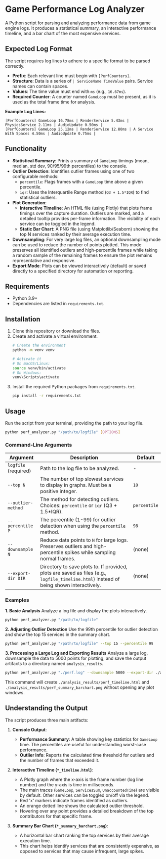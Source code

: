 # Game Performance Log Analyzer

A Python script for parsing and analyzing performance data from game engine logs. It produces a statistical summary, an interactive performance timeline, and a bar chart of the most expensive services.

## Expected Log Format

The script requires log lines to adhere to a specific format to be parsed correctly.

-   **Prefix**: Each relevant line must begin with `[PerfCounters]`.
-   **Structure**: Data is a series of `| ServiceName TimeValue` pairs. Service names can contain spaces.
-   **Values**: The time value must end with `ms` (e.g., `16.67ms`).
-   **Required Counter**: A counter named `GameLoop` must be present, as it is used as the total frame time for analysis.

**Example Log Lines:**
```text
[PerfCounters] GameLoop 16.78ms | RenderService 5.43ms | PhysicsService 2.11ms | AudioUpdate 0.50ms |
[PerfCounters] GameLoop 25.12ms | RenderService 12.80ms | A Service With Spaces 4.50ms | AudioUpdate 0.75ms |
```

## Functionality

-   **Statistical Summary**: Prints a summary of `GameLoop` timings (mean, median, std dev, 90/95/99th percentiles) to the console.
-   **Outlier Detection**: Identifies outlier frames using one of two configurable methods:
    -   `percentile`: Flags frames with a `GameLoop` time above a given percentile.
    -   `iqr`: Uses the Interquartile Range method (`Q3 + 1.5*IQR`) to find statistical outliers.
-   **Plot Generation**:
    -   **Interactive Timeline**: An HTML file (using Plotly) that plots frame timings over the capture duration. Outliers are marked, and a detailed tooltip provides per-frame information. The visibility of each service can be toggled in the legend.
    -   **Static Bar Chart**: A PNG file (using Matplotlib/Seaborn) showing the top N services ranked by their average execution time.
-   **Downsampling**: For very large log files, an optional downsampling mode can be used to reduce the number of points plotted. This mode preserves all identified outliers and high-percentile frames while taking a random sample of the remaining frames to ensure the plot remains representative and responsive.
-   **Export Mode**: Plots can be viewed interactively (default) or saved directly to a specified directory for automation or reporting.

## Requirements

-   Python 3.9+
-   Dependencies are listed in `requirements.txt`.

## Installation

1.  Clone this repository or download the files.
2.  Create and activate a virtual environment.
    ```bash
    # Create the environment
    python -m venv venv
    
    # Activate it
    # On macOS/Linux:
    source venv/bin/activate
    # On Windows:
    venv\Scripts\activate
    ```
3.  Install the required Python packages from `requirements.txt`.
    ```bash
    pip install -r requirements.txt
    ```

## Usage

Run the script from your terminal, providing the path to your log file.

```bash
python perf_analyzer.py "/path/to/logfile" [OPTIONS]
```

### Command-Line Arguments

| Argument             | Description                                                                                                                               | Default      |
| -------------------- | ------------------------------------------------------------------------------------------------------------------------------------------| ------------ |
| `logfile` (required) | Path to the log file to be analyzed.                                                                                                      | -            |
| `--top N`            | The number of top slowest services to display in graphs. Must be a positive integer.                                                      | `10`         |
| `--outlier-method`   | The method for detecting outliers. Choices: `percentile` or `iqr` (Q3 + 1.5*IQR).                                                         | `percentile` |
| `--percentile P`     | The percentile (1-99) for outlier detection when using the `percentile` method.                                                           | `98`         |
| `--downsample N`     | Reduce data points to `N` for large logs. Preserves outliers and high-percentile spikes while sampling normal frames.                     | (none)       |
| `--export-dir DIR`   | Directory to save plots to. If provided, plots are saved as files (e.g., `logfile_timeline.html`) instead of being shown interactively.   | (none)       |

### Examples

**1. Basic Analysis**
Analyze a log file and display the plots interactively.
```bash
python perf_analyzer.py "/path/to/logfile"
```

**2. Adjusting Outlier Detection**
Use the 99th percentile for outlier detection and show the top 15 services in the summary chart.
```bash
python perf_analyzer.py "/path/to/logfile" --top 15 --percentile 99
```

**3. Processing a Large Log and Exporting Results**
Analyze a large log, downsample the data to 5000 points for plotting, and save the output artifacts to a directory named `analysis_results`.
```bash
python perf_analyzer.py "./perf.log" --downsample 5000 --export-dir ./analysis_results
```
This command will create `./analysis_results/perf_timeline.html` and `./analysis_results/perf_summary_barchart.png` without opening any plot windows.

## Understanding the Output

The script produces three main artifacts:

1.  **Console Output**:
    -   **Performance Summary**: A table showing key statistics for `GameLoop` time. The percentiles are useful for understanding worst-case performance.
    -   **Outlier Info**: Reports the calculated time threshold for outliers and the number of frames that exceeded it.

2.  **Interactive Timeline (`*_timeline.html`)**:
    -   A Plotly graph where the x-axis is the frame number (log line number) and the y-axis is time in milliseconds.
    -   The main traces (`GameLoop`, `ServicesSum`, `UnaccountedTime`) are visible by default. Other services can be toggled on/off via the legend.
    -   Red 'x' markers indicate frames identified as outliers.
    -   An orange dotted line shows the calculated outlier threshold.
    -   Hovering over any point provides a detailed breakdown of the top contributors for that specific frame.

3.  **Summary Bar Chart (`*_summary_barchart.png`)**:
    -   A horizontal bar chart ranking the top services by their average execution time.
    -   This chart helps identify services that are consistently expensive, as opposed to services that may cause infrequent, large spikes.